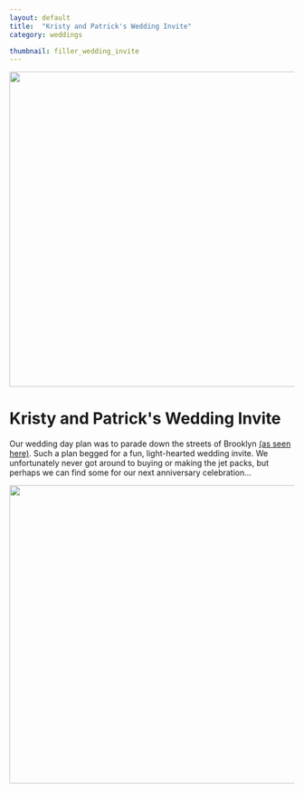 ```yaml
---
layout: default
title:  "Kristy and Patrick's Wedding Invite"
category: weddings

thumbnail: filler_wedding_invite
---
```


<img src="{{ site.baseurl}}/images/filler_wedding_invite_01.jpg" width="790" height="557">

# Kristy and Patrick's Wedding Invite

Our wedding day plan was to parade down the streets of Brooklyn [(as seen here)](http://sweetlittlephotographs.com/weddings/kristy-patricks-brooklyn-wedding-and-parade). Such a plan begged for a fun, light-hearted wedding invite. We unfortunately never got around to buying or making the jet packs, but perhaps we can find some for our next anniversary celebration…

<img src="{{ site.baseurl}}/images/filler_wedding_invite_02.jpg" width="790" height="527">
